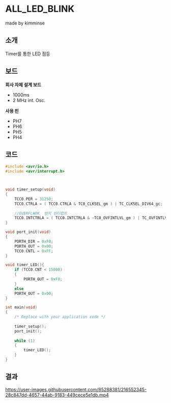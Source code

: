 # ALL_LED_BLINK

made by kimminse

## 소개

Timer를 통한 LED 점등

## 보드
**회사 자체 설계 보드**
- 1000ms
- 2 MHz int. Osc.

**사용 핀**
  - PH7
  - PH6
  - PH5
  - PH4

## 코드

```C
#include <avr/io.h>
#include <avr/interrupt.h>



void timer_setup(void)
{
	TCC0.PER = 31250;
	TCC0.CTRLA = ( TCC0.CTRLA & TC0_CLKSEL_gm ) | TC_CLKSEL_DIV64_gc;
	
	//OVERFLWOK  방지 인터럽트
	TCC0.INTCTRLA = ( TCC0.INTCTRLA & ~TC0_OVFINTLVL_gm ) | TC_OVFINTLVL_MED_gc;
}

void port_init(void)
{
	PORTH_DIR = 0xF0;
	PORTH_OUT = 0x00;
	TCC0.CNTL = 0xFF;
}

void timer_LED(){
	if (TCC0.CNT < 15000)
	{
		PORTH_OUT = 0xF0;
	}
	else
	PORTH_OUT = 0x00;
}

int main(void)
{
	/* Replace with your application code */
	
	timer_setup();
	port_init();
	
	while (1)
	{
		timer_LED();
	}
}
```
## 결과
https://user-images.githubusercontent.com/85288381/216552345-28c847dd-4657-44ab-9183-449cece5e1db.mp4
